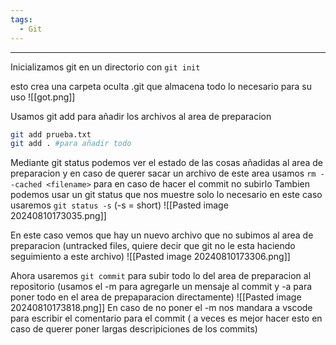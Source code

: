 ```yaml
---
tags:
  - Git
---
```

---
Inicializamos git en un directorio con `git init`

esto crea una carpeta oculta .git que almacena todo lo necesario para su uso
![[got.png]]

Usamos git add para añadir los archivos al area de preparacion
```bash
git add prueba.txt
git add . #para añadir todo
```

Mediante git status podemos ver el estado de las cosas añadidas al area de preparacion y en caso de querer sacar un archivo de este area usamos `rm --cached <filename>` para en caso de hacer el commit no subirlo
Tambien podemos usar un git status que nos muestre solo lo necesario en este caso usaremos `git status -s` (-s = short)
![[Pasted image 20240810173035.png]]

En este caso vemos que hay un nuevo archivo que no subimos al area de preparacion (untracked files, quiere decir que git no le esta haciendo seguimiento a este archivo)
![[Pasted image 20240810173306.png]]

Ahora usaremos `git commit` para subir todo lo del area de preparacion al repositorio (usamos el -m para agregarle un mensaje al commit y -a para poner todo en el area de prepaparacion directamente)
![[Pasted image 20240810173818.png]]
En caso de no poner el -m nos mandara a vscode para escribir el comentario para el commit ( a veces es mejor hacer esto en caso de querer poner largas descripiciones de los commits)